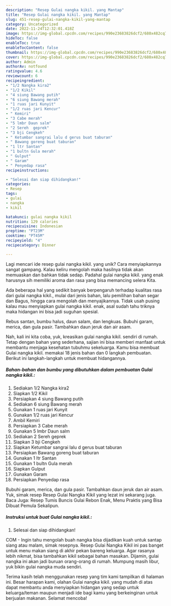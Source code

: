 ```yaml
---
description: "Resep Gulai nangka kikil. yang Mantap"
title: "Resep Gulai nangka kikil. yang Mantap"
slug: 451-resep-gulai-nangka-kikil-yang-mantap
category: Uncategorized
date: 2022-11-24T12:32:01.418Z
image: https://img-global.cpcdn.com/recipes/990e23683826dcf2/680x482cq70/gulai-nangka-kikil-foto-resep-utama.jpg
hideToc: false
enableToc: true
enableTocContent: false
thumbnail: https://img-global.cpcdn.com/recipes/990e23683826dcf2/680x482cq70/gulai-nangka-kikil-foto-resep-utama.jpg
cover: https://img-global.cpcdn.com/recipes/990e23683826dcf2/680x482cq70/gulai-nangka-kikil-foto-resep-utama.jpg
author: Admin
authorAv: notfound
ratingvalue: 4.6
reviewcount: 6
recipeingredient:
- "1/2 Nangka kira2"
- "1/2 Kikil"
- "4 siung Bawang putih"
- "6 siung Bawang merah"
- "1 ruas jari Kunyit"
- "1/2 ruas jari Kencur"
- " Kemiri"
- "3 Cabe merah"
- "5 lmbr Daun salm"
- "2 Sereh  geprek"
- "3 bji Cengkeh"
- " Ketumbar sangrai lalu d gerus buat taburan"
- " Bawang goreng buat taburan"
- "1 ltr Santan"
- "1 bultn Gula merah"
- " Gulput"
- " Garam"
- " Penyedap rasa"
recipeinstructions:

- "Selesai dan siap dihidangkan!"
categories:
- Resep
tags:
- gulai
- nangka
- kikil

katakunci: gulai nangka kikil 
nutrition: 129 calories
recipecuisine: Indonesian
preptime: "PT23M"
cooktime: "PT45M"
recipeyield: "4"
recipecategory: Dinner

---
```





Lagi mencari ide resep gulai nangka kikil. yang unik? Cara menyiapkannya sangat gampang. Kalau keliru mengolah maka hasilnya tidak akan memuaskan dan bahkan tidak sedap. Padahal gulai nangka kikil. yang enak harusnya sih memiliki aroma dan rasa yang bisa memancing selera Kita.





Ada beberapa hal yang sedikit banyak berpengaruh terhadap kualitas rasa dari gulai nangka kikil., mulai dari jenis bahan, lalu pemilihan bahan segar dan Bagus, hingga cara mengolah dan menyajikannya. Tidak usah pusing kalau mau menyiapkan gulai nangka kikil. enak,      asal sudah tahu triknya maka hidangan ini bisa jadi suguhan spesial.














Rebus santan, bumbu halus, daun salam, dan lengkuas. Bubuhi garam, merica, dan gula pasir. Tambahkan daun jeruk dan air asam.






Nah, kali ini kita coba, yuk, kreasikan gulai nangka kikil. sendiri di rumah. Tetap dengan bahan yang sederhana, sajian ini bisa memberi manfaat untuk membantu menjaga kesehatan tubuhmu sekeluarga. Kamu bisa membuat Gulai nangka kikil. memakai 18 jenis bahan dan 0 langkah pembuatan. Berikut ini langkah-langkah untuk membuat hidangannya.

<!--inarticleads1-->

##### Bahan-bahan dan bumbu yang dibutuhkan dalam pembuatan Gulai nangka kikil.:

1. Sediakan 1/2 Nangka kira2
1. Siapkan 1/2 Kikil
1. Persiapkan 4 siung Bawang putih
1. Sediakan 6 siung Bawang merah
1. Gunakan 1 ruas jari Kunyit
1. Gunakan 1/2 ruas jari Kencur
1. Ambil  Kemiri
1. Persiapkan 3 Cabe merah
1. Gunakan 5 lmbr Daun salm
1. Sediakan 2 Sereh  geprek
1. Siapkan 3 bji Cengkeh
1. Siapkan  Ketumbar sangrai lalu d gerus buat taburan
1. Persiapkan  Bawang goreng buat taburan
1. Gunakan 1 ltr Santan
1. Gunakan 1 bultn Gula merah
1. Siapkan  Gulput
1. Gunakan  Garam
1. Persiapkan  Penyedap rasa


Bubuhi garam, merica, dan gula pasir. Tambahkan daun jeruk dan air asam. Yuk, simak resep Resep Gulai Nangka Kikil yang lezat ini sekarang juga. Baca Juga: Resep Tumis Buncis Gulai Rebon Enak, Menu Praktis yang Bisa Dibuat Pemula Sekalipun. 

<!--inarticleads2-->

##### Instruksi untuk buat Gulai nangka kikil.:


1. Selesai dan siap dihidangkan!

COM - Ingin tahu mengolah buah nangka bisa dijadikan kuah untuk santap siang atau malam, simak resepnya. Resep Gulai Nangka Kikil ini pas banget untuk menu makan siang di akhir pekan bareng keluarga. Agar rasanya lebih nikmat, bisa tambahkan kikil sebagai bahan masakan. Dijamin, gulai nangka ini akan jadi buruan orang-orang di rumah. Mumpung masih libur, yuk bikin gulai nangka muda sendiri. 

Terima kasih telah menggunakan resep yang tim kami tampilkan di halaman ini. Besar harapan kami, olahan Gulai nangka kikil. yang mudah di atas dapat membantu anda menyiapkan hidangan yang sedap untuk keluarga/teman maupun menjadi ide bagi kamu yang berkeinginan untuk berjualan makanan. Selamat mencoba!
